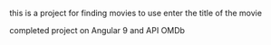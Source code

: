 this is a project for finding movies to use enter the title of the movie

completed project on Angular 9 and API OMDb
